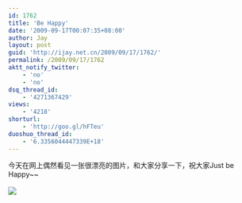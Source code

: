 ```yaml
---
id: 1762
title: 'Be Happy'
date: '2009-09-17T00:07:35+08:00'
author: Jay
layout: post
guid: 'http://ijay.net.cn/2009/09/17/1762/'
permalink: /2009/09/17/1762
aktt_notify_twitter:
    - 'no'
    - 'no'
dsq_thread_id:
    - '4271367429'
views:
    - '4218'
shorturl:
    - 'http://goo.gl/hFTeu'
duoshuo_thread_id:
    - '6.3356044447339E+18'
---
```


今天在网上偶然看见一张很漂亮的图片，和大家分享一下，祝大家Just be Happy~~<br /><br /><img style="max-width: 800px;" src="http://www.jayxu.com/log/wp-content/uploads/2009/09/a9c97d1ebeb7fb737a3e00d8906f3226f95ad6dd.jpeg.jpg" /><br />